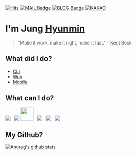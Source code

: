 [![Hits](https://hits.seeyoufarm.com/api/count/incr/badge.svg?url=https%3A%2F%2Fgithub.com%2Fhyunmindev&count_bg=%238327CE&title_bg=%23555555&icon=humblebundle.svg&icon_color=%23FFFFFF&title=yunmin%27s+View&edge_flat=false)](https://hits.seeyoufarm.com)
[![MAIL Badge](https://img.shields.io/badge/-MAIL-blueviolet)](mailto:jung@hyunmin.dev)
[![BLOG Badge](https://img.shields.io/badge/-BLOG-blueviolet)](https://blog.hyunmin.dev) 
[![KAKAO](https://img.shields.io/badge/-KAKAO-blueviolet)](https://open.kakao.com/o/sQsmVErc)
# I'm Jung [Hyunmin](https://www.hyunmin.dev)

> "Make it work, make it right, make it fast." - Kent Beck


## What did I do?
- [CLI](https://github.com/hyunmindev/CLI)
- [Web](https://github.com/hyunmindev/Web)
- [Mobile](https://github.com/hyunmindev/Mobile)


## What can I do?
<img src="https://img.icons8.com/color/40/000000/nodejs.png"/>&nbsp;&nbsp;
<img src="https://img.icons8.com/office/40/000000/react.png"/>
<img height="40" width="40" src="https://seeklogo.com/images/N/next-js-logo-8FCFF51DD2-seeklogo.com.png"/>&nbsp;&nbsp;
<img src="https://img.icons8.com/color/40/000000/vue-js.png"/>&nbsp;&nbsp;
<img src="https://img.icons8.com/color/40/000000/javascript--v1.png"/>&nbsp;&nbsp;
<img src="https://img.icons8.com/color/40/000000/git.png"/>&nbsp;&nbsp;

## My Github?
[![Anurag's github stats](https://github-readme-stats.vercel.app/api?username=hyunmindev&show_icons=true&hide_border=false&count_private=true&theme=synthwave&line_height=24)](https://github.com/hyunmindev)
